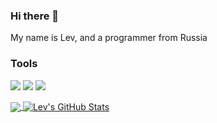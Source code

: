 ### Hi there 👋
My name is Lev, and a programmer from Russia
### Tools
![](https://img.shields.io/badge/Code-Python-informational?style=flat&logo=python&logoColor=white&color=2bbc8a)
![](https://img.shields.io/badge/Code-СSharp-informational?style=flat&logo=c-sharp&logoColor=white&color=2bbc8a)
![](https://img.shields.io/badge/C++-Cpp-informational.svg?style=flat&logo=c%2B%2B)



<a href="https://github.com/LevProg/LevProg">
  <img align="center" src="https://github-readme-stats.vercel.app/api/top-langs/?username=LevProg&exclude_repo=ai-corruption&theme=radical&langs_count=3" />
</a>
<a href="https://github.com/LevProg/LevProg">
  <img align="center" src="https://github-readme-stats.vercel.app/api?username=LevProg&hide=prs&show_icons=true&line_height=27&count_private=true&theme=radical" alt="Lev's GitHub Stats" />
</a>

<!--
**LevProg/LevProg** is a ✨ _special_ ✨ repository because its `README.md` (this file) appears on your GitHub profile.

Here are some ideas to get you started:

- 🔭 I’m currently working on ...
- 🌱 I’m currently learning ...
- 👯 I’m looking to collaborate on ...
- 🤔 I’m looking for help with ...
- 💬 Ask me about ...
- 📫 How to reach me: ...
- 😄 Pronouns: ...
- ⚡ Fun fact: ...
-->
